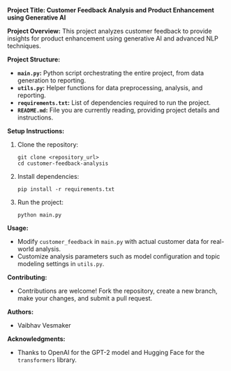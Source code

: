 

**Project Title: Customer Feedback Analysis and Product Enhancement using Generative AI**

**Project Overview:**
This project analyzes customer feedback to provide insights for product enhancement using generative AI and advanced NLP techniques.

**Project Structure:**
- **`main.py`:** Python script orchestrating the entire project, from data generation to reporting.
- **`utils.py`:** Helper functions for data preprocessing, analysis, and reporting.
- **`requirements.txt`:** List of dependencies required to run the project.
- **`README.md`:** File you are currently reading, providing project details and instructions.

**Setup Instructions:**
1. Clone the repository:
   ```
   git clone <repository_url>
   cd customer-feedback-analysis
   ```

2. Install dependencies:
   ```
   pip install -r requirements.txt
   ```

3. Run the project:
   ```
   python main.py
   ```

**Usage:**
- Modify `customer_feedback` in `main.py` with actual customer data for real-world analysis.
- Customize analysis parameters such as model configuration and topic modeling settings in `utils.py`.

**Contributing:**
- Contributions are welcome! Fork the repository, create a new branch, make your changes, and submit a pull request.

**Authors:**
- Vaibhav Vesmaker



**Acknowledgments:**
- Thanks to OpenAI for the GPT-2 model and Hugging Face for the `transformers` library.

